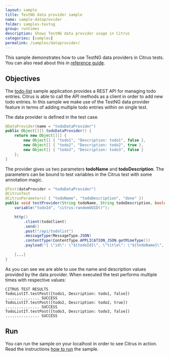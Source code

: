 ```yaml
---
layout: sample
title: TestNG data provider sample
name: sample-dataprovider
folder: samples-testng
group: runtimes
description: Shows TestNG data provider usage in Citrus
categories: [samples]
permalink: /samples/dataprovider/
---
```


This sample demonstrates how to use TestNG data providers in Citrus tests. You can also read about this in [reference guide][1].

Objectives
---------

The [todo-list](/samples/todo-app/) sample application provides a REST API for managing todo entries.
Citrus is able to call the API methods as a client in order to add new todo entries. In this sample we make use of
the TestNG data provider feature in terms of adding multiple todo entries within on single test.

The data provider is defined in the test case.

```java
@DataProvider(name = "todoDataProvider")
public Object[][] todoDataProvider() {
    return new Object[][] {
        new Object[] { "todo1", "Description: todo1", false },
        new Object[] { "todo2", "Description: todo2", true },
        new Object[] { "todo3", "Description: todo3", false }
    };
}
```
    
The provider gives us two parameters **todoName** and **todoDescription**. The parameters can be bound to test variables
in the Citrus test with some annotation magic.
    
```java
@Test(dataProvider = "todoDataProvider")
@CitrusTest
@CitrusParameters( { "todoName", "todoDescription", "done" })
public void testProvider(String todoName, String todoDescription, boolean done) {
    variable("todoId", "citrus:randomUUID()");

    http()
        .client(todoClient)
        .send()
        .post("/api/todolist")
        .messageType(MessageType.JSON)
        .contentType(ContentType.APPLICATION_JSON.getMimeType())
        .payload("{ \"id\": \"${todoId}\", \"title\": \"${todoName}\", \"description\": \"${todoDescription}\", \"done\": ${done}}");
    
    [...]    
}            
```
        
As you can see we are able to use the name and description values provided by the data provider. When executed the test performs
multiple times with respective values:

```
CITRUS TEST RESULTS
TodoListIT.testPost([todo1, Description: todo1, false]) ............... SUCCESS
TodoListIT.testPost([todo2, Description: todo2, true])  ............... SUCCESS
TodoListIT.testPost([todo3, Description: todo3, false]) ............... SUCCESS    
```    
                
Run
---------

You can run the sample on your localhost in order to see Citrus in action. Read the instructions [how to run](/samples/run/) the sample.

 [1]: https://citrusframework.org/citrus/reference/html#run-testng-data-providers
